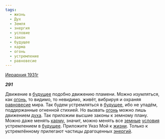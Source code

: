```yaml
---
tags:
  - жизнь
  - Дух
  - Земля
  - энергия
  - условие
  - закон
  - будущее
  - карма
  - огонь
  - устремление
  - равновесие
---
```

[Иерархия 1931г](https://127.0.0.1:4002/agni/1931)

___291___

Движение в [будущее](../../../tags/#будущее) подобно движению пламени. Можно изумляться, как [огонь](../../../tags/#огонь), то видимо, то невидимо, живёт, вибрируя и охраняя [равновесие](../../../tags/#равновесие) мира. Так будем устремляться в [будущее](../../../tags/#будущее), ибо не упадём, поддержанные огненной стихией. Но вызвать [огонь](../../../tags/#огонь) можно лишь движением [духа](../../../tags/#Дух). Так приложим высшие законы к земному плану. Можно даже менять [карму](../../../tags/#карма), значит, можно менять все [земные](../../../tags/#Земля) [условия](../../../tags/#условие) устремлением в [будущее](../../../tags/#будущее). Приложите Указ Мой к [жизни](../../../tags/#жизнь). Только к устремлённому прилегают частицы драгоценных [энергий](../../../tags/#энергия).   

